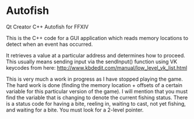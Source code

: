 Autofish
========

Qt Creator C++ Autofish for FFXIV

This is the C++ code for a GUI application which reads memory locations to detect when an event has occurred.

It retrieves a value at a particular address and determines how to proceed. This usually means sending input via the sendInput() function using VK keycodes from here:  http://www.kbdedit.com/manual/low_level_vk_list.html

This is very much a work in progress as I have stopped playing the game. The hard work is done (finding the memory location + offsets of a certain variable for this particular version of the game). I will mention that you must find the variable that is changing to denote the current fishing status. There is a status code for having a bite, reeling in, waiting to cast, not yet fishing, and waiting for a bite. You must look for a 2-level pointer.
